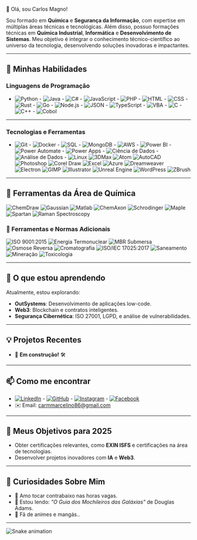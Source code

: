 👋 Olá, sou Carlos Magno! 

Sou formado em **Química** e **Segurança da Informação**, com expertise em múltiplas áreas técnicas e tecnológicas. Além disso, possuo formações técnicas em **Química Industrial**, **Informática** e **Desenvolvimento de Sistemas**. Meu objetivo é integrar o conhecimento técnico-científico ao universo da tecnologia, desenvolvendo soluções inovadoras e impactantes.

---

## 🚀 Minhas Habilidades

### **Linguagens de Programação**
- ![Python](https://img.shields.io/badge/-Python-3776AB?logo=python&logoColor=white) - ![Java](https://img.shields.io/badge/-Java-007396?logo=java&logoColor=white) - ![C#](https://img.shields.io/badge/-C%23-239120?logo=csharp&logoColor=white) - ![JavaScript](https://img.shields.io/badge/-JavaScript-F7DF1E?logo=javascript&logoColor=black) - ![PHP](https://img.shields.io/badge/-PHP-777BB4?logo=php&logoColor=white) - ![HTML](https://img.shields.io/badge/-HTML5-E34F26?logo=html5&logoColor=white) - ![CSS](https://img.shields.io/badge/-CSS3-1572B6?logo=css3&logoColor=white) - ![Rust](https://img.shields.io/badge/-Rust-000000?logo=rust&logoColor=white) - ![Go](https://img.shields.io/badge/-Go-00ADD8?logo=go&logoColor=white) - ![Node.js](https://img.shields.io/badge/-Node.js-339933?logo=node.js&logoColor=white) - ![JSON](https://img.shields.io/badge/-JSON-000000?logo=json&logoColor=white) - ![TypeScript](https://img.shields.io/badge/-TypeScript-3178C6?logo=typescript&logoColor=white) - ![VBA](https://img.shields.io/badge/-VBA-217346?logo=microsoft-excel&logoColor=white) - ![C](https://img.shields.io/badge/-C-A8B9CC?logo=c&logoColor=white) - ![C++](https://img.shields.io/badge/-C%2B%2B-00599C?logo=cplusplus&logoColor=white) - ![Cobol](https://img.shields.io/badge/-COBOL-FF9900?logo=cobol&logoColor=white)

---

### **Tecnologias e Ferramentas**
- ![Git](https://img.shields.io/badge/-Git-F05032?logo=git&logoColor=white) - ![Docker](https://img.shields.io/badge/-Docker-2496ED?logo=docker&logoColor=white) - ![SQL](https://img.shields.io/badge/-SQL-4479A1?logo=mysql&logoColor=white) - ![MongoDB](https://img.shields.io/badge/-MongoDB-47A248?logo=mongodb&logoColor=white) - ![AWS](https://img.shields.io/badge/-AWS-FF9900?logo=amazon-aws&logoColor=white) - ![Power BI](https://img.shields.io/badge/-Power%20BI-F2C811?logo=power-bi&logoColor=black) - ![Power Automate](https://img.shields.io/badge/-Power%20Automate-0066CC?logo=power-automate&logoColor=white) - ![Power Apps](https://img.shields.io/badge/-Power%20Apps-742774?logo=power-apps&logoColor=white) - ![Ciência de Dados](https://img.shields.io/badge/-Ciência%20de%20Dados-4CAF50?logo=data&logoColor=white) - ![Análise de Dados](https://img.shields.io/badge/-Análise%20de%20Dados-1D3557?logo=data&logoColor=white) - ![Linux](https://img.shields.io/badge/-Linux-FCC624?logo=linux&logoColor=black) ![3DMax](https://img.shields.io/badge/-3DMax-0E8A7F?logo=3dsmax&logoColor=white) ![Atom](https://img.shields.io/badge/-Atom-66595C?logo=atom&logoColor=white) ![AutoCAD](https://img.shields.io/badge/-AutoCAD-FFC107?logo=autocad&logoColor=white) ![Photoshop](https://img.shields.io/badge/-Photoshop-31A8FF?logo=adobephotoshop&logoColor=white) ![Corel Draw](https://img.shields.io/badge/-CorelDraw-006F99?logo=coreldraw&logoColor=white) ![Excel](https://img.shields.io/badge/-Excel-217346?logo=microsoftexcel&logoColor=white) ![Azure](https://img.shields.io/badge/-Azure-0089D6?logo=microsoftazure&logoColor=white) ![Dreamweaver](https://img.shields.io/badge/-Dreamweaver-6DB33F?logo=adobedreamweaver&logoColor=white) ![Electron](https://img.shields.io/badge/-Electron-47848F?logo=electron&logoColor=white) ![GIMP](https://img.shields.io/badge/-GIMP-5C2D91?logo=gimp&logoColor=white) ![Illustrator](https://img.shields.io/badge/-Illustrator-FF9A00?logo=adobeillustrator&logoColor=white) ![Unreal Engine](https://img.shields.io/badge/-UnrealEngine-00C6FF?logo=unrealengine&logoColor=white) ![WordPress](https://img.shields.io/badge/-WordPress-21759B?logo=wordpress&logoColor=white) ![ZBrush](https://img.shields.io/badge/-ZBrush-6A2D91?logo=zbrush&logoColor=white)

---
          
## 🧪 Ferramentas da Área de Química

![ChemDraw](https://img.shields.io/badge/-ChemDraw-004B87?logo=chemistry&logoColor=white) ![Gaussian](https://img.shields.io/badge/-Gaussian-FF0000?logo=gaussian&logoColor=white) ![Matlab](https://img.shields.io/badge/-Matlab-0076A8?logo=matlab&logoColor=white) ![ChemAxon](https://img.shields.io/badge/-ChemAxon-013A7A?logo=chemistry&logoColor=white) ![Schrodinger](https://img.shields.io/badge/-Schrodinger-00A1A7?logo=schrodinger&logoColor=white) ![Maple](https://img.shields.io/badge/-Maple-F1C232?logo=maple&logoColor=white) ![Spartan](https://img.shields.io/badge/-Spartan-4A7A00?logo=spartan&logoColor=white) ![Raman Spectroscopy](https://img.shields.io/badge/-Raman_Spectroscopy-FFD700?logo=spectroscopy&logoColor=white)

### 🔧 Ferramentas e Normas Adicionais

![ISO 9001:2015](https://img.shields.io/badge/-ISO%209001%3A2015-003C71?logo=iso&logoColor=white) ![Energia Termonuclear](https://img.shields.io/badge/-Energia%20Termonuclear-FF6347?logo=nuclear&logoColor=white)
![MBR Submersa](https://img.shields.io/badge/-MBR%20Submersa-0072BB?logo=water&logoColor=white) ![Osmose Reversa](https://img.shields.io/badge/-Osmose%20Reversa-1E90FF?logo=water&logoColor=white) ![Cromatografia](https://img.shields.io/badge/-Cromatografia-FFD700?logo=chemistry&logoColor=white) ![ISO/IEC 17025:2017](https://img.shields.io/badge/-ISO%2FIEC%2017025%3A2017-003C71?logo=iso&logoColor=white) ![Saneamento](https://img.shields.io/badge/-Saneamento-008C99?logo=water&logoColor=white) ![Mineração](https://img.shields.io/badge/-Mineração-5C4033?logo=industry&logoColor=white) ![Toxicologia](https://img.shields.io/badge/-Toxicologia-FF6F61?logo=medical&logoColor=white) 

---

## 🌱 O que estou aprendendo

Atualmente, estou explorando:
- **OutSystems**: Desenvolvimento de aplicações low-code.
- **Web3**: Blockchain e contratos inteligentes.
- **Segurança Cibernética**: ISO 27001, LGPD, e análise de vulnerabilidades.

---

## 💡 Projetos Recentes
- 🚧 **Em construção!** 🛠️

---

## 📫 Como me encontrar

- [![LinkedIn](https://img.shields.io/badge/-LinkedIn-0A66C2?logo=linkedin&logoColor=white)](https://www.linkedin.com/in/carlos-magno-marcelino-619ab9186/) - [![GitHub](https://img.shields.io/badge/-GitHub-181717?logo=github&logoColor=white)](https://github.com/Cmmagnus) - [![Instagram](https://img.shields.io/badge/-Instagram-E4405F?logo=instagram&logoColor=white)](https://www.instagram.com/marcelinocarlosmagno/) - [![Facebook](https://img.shields.io/badge/-Facebook-1877F2?logo=facebook&logoColor=white)](https://www.facebook.com/carlosmagno.marcelino.7/)
- ✉️ Email: carmmarcelino86@gmail.com

---

## 🎯 Meus Objetivos para 2025

- Obter certificações relevantes, como **EXIN ISFS** e certificações na área de tecnologias.
- Desenvolver projetos inovadores com **IA** e **Web3**.

---

## 🌟 Curiosidades Sobre Mim

- 🎸 Amo tocar contrabaixo nas horas vagas.
- 📖 Estou lendo: *"O Guia dos Mochileiros das Galáxias"* de Douglas Adams.
- 🌸 Fã de animes e mangás..

---

![Snake animation](https://github.com/Cmmagnus/Cmmagnus/blob/output/github-contribution-grid-snake.svg)
